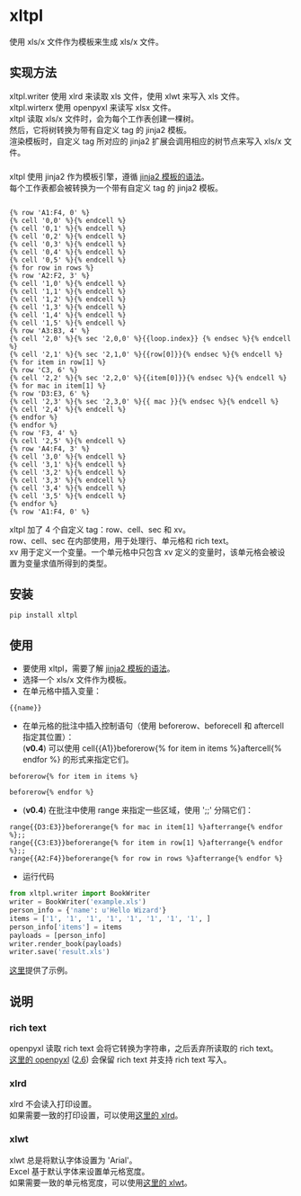 
# xltpl
使用 xls/x 文件作为模板来生成 xls/x 文件。 
 

## 实现方法

xltpl.writer 使用 xlrd 来读取 xls 文件，使用 xlwt 来写入 xls 文件。  
xltpl.wirterx 使用 openpyxl 来读写 xlsx 文件。  
xltpl 读取 xls/x 文件时，会为每个工作表创建一棵树。  
然后，它将树转换为带有自定义 tag 的 jinja2 模板。  
渲染模板时，自定义 tag 所对应的 jinja2 扩展会调用相应的树节点来写入 xls/x 文件。  

### 

xltpl 使用 jinja2 作为模板引擎，遵循 [jinja2 模板的语法](http://docs.jinkan.org/docs/jinja2/templates.html)。  
每个工作表都会被转换为一个带有自定义 tag 的 jinja2 模板。  

```jinja2

{% row 'A1:F4, 0' %}
{% cell '0,0' %}{% endcell %}
{% cell '0,1' %}{% endcell %}
{% cell '0,2' %}{% endcell %}
{% cell '0,3' %}{% endcell %}
{% cell '0,4' %}{% endcell %}
{% cell '0,5' %}{% endcell %}
{% for row in rows %}
{% row 'A2:F2, 3' %}
{% cell '1,0' %}{% endcell %}
{% cell '1,1' %}{% endcell %}
{% cell '1,2' %}{% endcell %}
{% cell '1,3' %}{% endcell %}
{% cell '1,4' %}{% endcell %}
{% cell '1,5' %}{% endcell %}
{% row 'A3:B3, 4' %}
{% cell '2,0' %}{% sec '2,0,0' %}{{loop.index}} {% endsec %}{% endcell %}
{% cell '2,1' %}{% sec '2,1,0' %}{{row[0]}}{% endsec %}{% endcell %}
{% for item in row[1] %}
{% row 'C3, 6' %}
{% cell '2,2' %}{% sec '2,2,0' %}{{item[0]}}{% endsec %}{% endcell %}
{% for mac in item[1] %}
{% row 'D3:E3, 6' %}
{% cell '2,3' %}{% sec '2,3,0' %}{{ mac }}{% endsec %}{% endcell %}
{% cell '2,4' %}{% endcell %}
{% endfor %}
{% endfor %}
{% row 'F3, 4' %}
{% cell '2,5' %}{% endcell %}
{% row 'A4:F4, 3' %}
{% cell '3,0' %}{% endcell %}
{% cell '3,1' %}{% endcell %}
{% cell '3,2' %}{% endcell %}
{% cell '3,3' %}{% endcell %}
{% cell '3,4' %}{% endcell %}
{% cell '3,5' %}{% endcell %}
{% endfor %}
{% row 'A1:F4, 0' %}

```

xltpl 加了 4 个自定义 tag：row、cell、sec 和 xv。  
row、cell、sec 在内部使用，用于处理行、单元格和 rich text。  
xv 用于定义一个变量。一个单元格中只包含 xv 定义的变量时，该单元格会被设置为变量求值所得到的类型。  



## 安装

```shell
pip install xltpl
```

## 使用

*   要使用 xltpl，需要了解 [jinja2 模板的语法](http://docs.jinkan.org/docs/jinja2/templates.html)。  
*   选择一个 xls/x 文件作为模板。  
*   在单元格中插入变量： 
```jinja2
{{name}}
```  
*   在单元格的批注中插入控制语句（使用 beforerow、beforecell 和 aftercell 指定其位置）：  
(**v0.4**) 可以使用 cell{{A1}}beforerow{% for item in items %}aftercell{% endfor %}  的形式来指定它们。

```jinja2
beforerow{% for item in items %}
```
```jinja2
beforerow{% endfor %}
```

*   (**v0.4**) 在批注中使用 range 来指定一些区域，使用 ';;' 分隔它们：

```jinja2
range{{D3:E3}}beforerange{% for mac in item[1] %}afterrange{% endfor %};;
range{{C3:E3}}beforerange{% for item in row[1] %}afterrange{% endfor %};;
range{{A2:F4}}beforerange{% for row in rows %}afterrange{% endfor %}
```

*   运行代码
```python
from xltpl.writer import BookWriter
writer = BookWriter('example.xls')
person_info = {'name': u'Hello Wizard'}
items = ['1', '1', '1', '1', '1', '1', '1', '1', ]
person_info['items'] = items
payloads = [person_info]
writer.render_book(payloads)
writer.save('result.xls')
```


[这里](https://github.com/zhangyu836/python-xls-xlsx-template/tree/master/examples)提供了示例。

## 说明

### rich text

openpyxl 读取 rich text 会将它转换为字符串，之后丢弃所读取的 rich text。   
[这里的 openpyxl](https://bitbucket.org/zhangyu836/openpyxl/) ([2.6](https://bitbucket.org/zhangyu836/openpyxl/src/2.6/)) 会保留 rich text 并支持 rich text 写入。


### xlrd

xlrd 不会读入打印设置。  
如果需要一致的打印设置，可以使用[这里的 xlrd](https://github.com/zhangyu836/xlrd)。 

### xlwt
  
xlwt 总是将默认字体设置为 'Arial'。  
Excel 基于默认字体来设置单元格宽度。   
如果需要一致的单元格宽度，可以使用[这里的 xlwt](https://github.com/zhangyu836/xlwt)。  